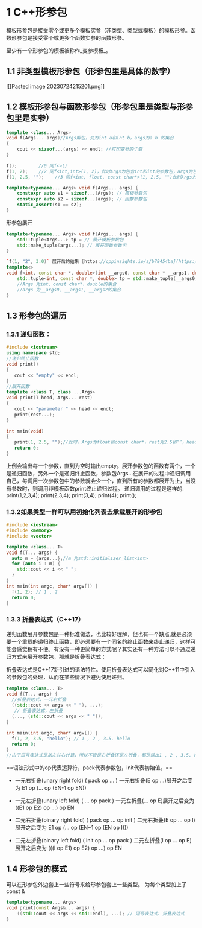 
# 1 C++形参包
模板形参包是接受零个或更多个模板实参（非类型、类型或模板）的模板形参。函数形参包是接受零个或更多个函数实参的函数形参。

至少有一个形参包的模板被称作_变参模板_。

## 1.1 非类型模板形参包（形参包里是具体的数字）
![[Pasted image 20230724215201.png]]



## 1.2 模板形参包与函数形参包（形参包里是类型与形参包里是实参）

```cpp
template <class... Args>
void f(Args... args)//Args解包，变为int a和int b，args为a b 的集合
{    
    cout << sizeof...(args) << endl; //打印变参的个数
}

f();        //0 同f<>()
f(1, 2);    //2 同f<int,int>(1, 2)，此时Args为包含int和int的参数包，args为包含1,2(形参1，形参2)的参数包
f(1, 2.5, "");    //3 同f<int, float, const char*>(1, 2.5, "")此时Args为包含int, float, const char*的参数包，args为包含1，2.5，3（形参1、形参2、形参3）的参数包
```

```cpp
template<typename... Args> void f(Args... args) { 
    constexpr auto s1 = sizeof...(Args); // 模板参数包 
    constexpr auto s2 = sizeof...(args); // 函数参数包 
    static_assert(s1 == s2);
}
```

形参包展开
```cpp
template<typename... Args> void f(Args... args) { 
    std::tuple<Args...> tp = // 展开模板参数包 
    std::make_tuple(args...); // 展开函数参数包 
}

`f(1, "2", 3.0)` 展开后的结果 [https://cppinsights.io/s/b78454ba](https://cppinsights.io/s/b78454ba)
template<> 
void f<int, const char *, double>(int __args0, const char * __args1, double __args2) { 
    std::tuple<int, const char *, double> tp = std::make_tuple(__args0, __args1, __args2); 
    //Args 为int、const char*、double的集合
    //args 为__args0, __args1, __args2的集合
}
```

## 1.3 形参包的遍历

### 1.3.1 递归函数：
```cpp
#include <iostream>
using namespace std;
//递归终止函数
void print()
{
   cout << "empty" << endl;
}
//展开函数
template <class T, class ...Args>
void print(T head, Args... rest)
{
   cout << "parameter " << head << endl;
   print(rest...);
}

int main(void)
{
   print(1, 2.5, "");//此时，Args为float和const char*，rest为2.5和“”，head为1
   return 0;
}
```
上例会输出每一个参数，直到为空时输出empty。展开参数包的函数有两个，一个是递归函数，另外一个是递归终止函数，参数包Args...在展开的过程中递归调用自己，每调用一次参数包中的参数就会少一个，直到所有的参数都展开为止，当没有参数时，则调用非模板函数print终止递归过程。
递归调用的过程是这样的:
print(1,2,3,4);
print(2,3,4);
print(3,4);
print(4);
print();


### 1.3.2如果类型一样可以用初始化列表去承载展开的形参包
```cpp
#include <iostream>
#include <memory>
#include <vector>

template <class... T>
void f(T... args) {
  auto m = {args...};//m 为std::initializer_list<int>
  for (auto i : m) {
    std::cout << i << " ";
  }
}
int main(int argc, char* argv[]) {
  f(1, 2); // 1 , 2
  return 0;
}
```

### 1.3.3 折叠表达式（C++17）
递归函数展开参数包是一种标准做法，也比较好理解，但也有一个缺点,就是必须要一个重载的递归终止函数，即必须要有一个同名的终止函数来终止递归，这样可能会感觉稍有不便。有没有一种更简单的方式呢？其实还有一种方法可以不通过递归方式来展开参数包，那就是折叠表达式：

折叠表达式是C++17新引进的语法特性。使用折叠表达式可以简化对C++11中引入的参数包的处理，从而在某些情况下避免使用递归。
```cpp
template <class... T>
void f(T... args) {
  //折叠表达式，一元右折叠
  ((std::cout << args << " "), ...);
   // 折叠表达式，左折叠
  (..., (std::cout << args << " "));
}

int main(int argc, char* argv[]) {
  f(1, 2, 3.5, "hello"); // 1 , 2 , 3.5. hello
  return 0;
}
//由于逗号表达式是从左往右计算，所以不管是右折叠还是左折叠，都是输出1 , 2 , 3.5. hello
```

==语法形式中的op代表运算符，pack代表参数包，init代表初始值。==

- 一元右折叠(unary right fold)
( pack op ... )
一元右折叠(E op ...)展开之后变为 E1 op (... op (EN-1 op EN))

- 一元左折叠(unary left fold)
( ... op pack )
一元左折叠(... op E)展开之后变为 ((E1 op E2) op ...) op EN

- 二元右折叠(binary right fold)
( pack op ... op init )
二元右折叠(E op ... op I)展开之后变为 E1 op (... op (EN−1 op (EN op I)))

- 二元左折叠(binary left fold)
( init op ... op pack )
二元左折叠(I op ... op E)展开之后变为 (((I op E1) op E2) op ...) op EN

## 1.4 形参包的模式

可以在形参包外边套上一些符号来给形参包套上一些类型。
为每个类型加上了const &
```cpp
template<typename... Args> 
void print(const Args&... args) {
    ((std::cout << args << std::endl), ...); // 逗号表达式、折叠表达式 
}
```
